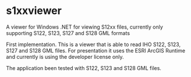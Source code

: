 # s1xxviewer
A viewer for Windows .NET for viewing S12xx files, currently only supporting S122, S123, S127 and S128 GML formats

First implementation. This is a viewer that is able to read IHO S122, S123, S127 and S128 GML files. For presentation it 
uses the ESRI ArcGIS Runtime and currently is using the developer license only. 

The application been tested with S122, S123 and S128 GML files. 
